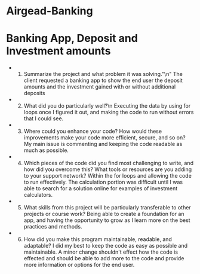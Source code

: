 # Airgead-Banking
# Banking App, Deposit and Investment amounts

+ 1. Summarize the project and what problem it was solving."\n"
   The client requested a banking app to show the end user the deposit amounts and the investment gained with or without additional deposits
+ 2. What did you do particularly well?\n
   Executing the data by using for loops once I figured it out, and making the code to run without errors that I could see.
+ 3. Where could you enhance your code? How would these improvements make your code more efficient, secure, and so on?
   My main issue is commenting and keeping the code readable as much as possible.
+ 4. Which pieces of the code did you find most challenging to write, and how did you overcome this? What tools or resources are you adding to your support network?
   Within the for loops and allowing the code to run effectively. The calculation portion was difficult until I was able to search for a solution online for examples of investment    calculators.
+ 5. What skills from this project will be particularly transferable to other projects or course work?
   Being able to create a foundation for an app, and having the opportunity to grow as I learn more on the best practices and methods.
+ 6. How did you make this program maintainable, readable, and adaptable?
   I did my best to keep the code as easy as possible and maintainable. A minor change shouldn't effect how the code is effected and should be able to add more to the code and        provide more information or options for the end user.
